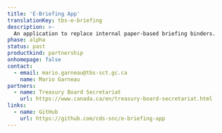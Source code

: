 ```yaml
---
title: 'E-Briefing App'
translationKey: tbs-e-briefing
description: >-
  An application to replace internal paper-based briefing binders.
phase: alpha
status: past
productkind: partnership
onhomepage: false
contact:
  - email: mario.garneau@tbs-sct.gc.ca
    name: Mario Garneau
partners:
  - name: Treasury Board Secretariat
    url: https://www.canada.ca/en/treasury-board-secretariat.html
links:
  - name: GitHub
    url: https://github.com/cds-snc/e-briefing-app
---
```


